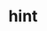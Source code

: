 ---
category: 4-letters
denotation: null
name: hint
reference_link: https://www.etymonline.com/word/hint
root_language: null
root_name: null
title: hint
type: free
word_sums:
- respelling: hint
  sum: 'Hint + '
---